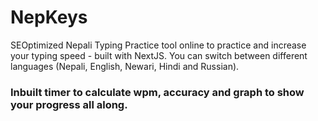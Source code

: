 # NepKeys
SEOptimized Nepali Typing Practice tool online to practice and increase your typing speed - built with NextJS. You can switch between different languages (Nepali, English, Newari, Hindi and Russian). 

### Inbuilt timer to calculate wpm, accuracy and graph to show your progress all along.
